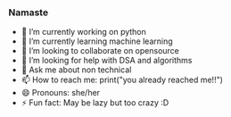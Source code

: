 ### Namaste
- 🔭 I’m currently working on python
- 🌱 I’m currently learning machine learning
- 👯 I’m looking to collaborate on opensource
- 🤔 I’m looking for help with DSA and algorithms
- 💬 Ask me about non technical
- 📫 How to reach me: print("you already reached me!!")
- 😄 Pronouns: she/her
- ⚡ Fun fact: May be lazy but too crazy :D
